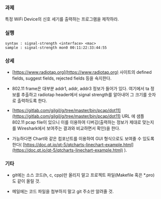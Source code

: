 ### 과제
특정 WiFi Device의 신호 세기를 출력하는 프로그램을 제작하라.

### 실행
```
syntax : signal-strength <interface> <mac>
sample : signal-strength mon0 00:11:22:33:44:55
```

### 상세
* [https://www.radiotap.org](https://www.radiotap.org) 사이트의 defined fields, suggest fields, rejected fields 등을 숙지한다.

* 802.11 frame은 대부분 addr1, addr, addr3 정보가 들어가 있다. 여기에서 ta 정보를 추출하고 radiotap header에서 signal strength를 알아내어 그 크기를 숫자로 출력하도록 한다.

* [https://gitlab.com/gilgil/g/tree/master/bin/pcap/dot11](https://gitlab.com/gilgil/g/tree/master/bin/pcap/dot11) URL 에 샘플 802.11 pcap file이 있으니 이를 이용하여 디버깅(출력하는 정보가 제대로 맞는지를 Wireshark에서 보여주는 결과와 비교하면서 확인)을 한다.

* 가능하다면 Chart와 같은 컴포넌트를 이용하여 GUI 형식으로도 보여줄 수 있도록 한다( [https://doc.qt.io/qt-5/qtcharts-linechart-example.html](https://doc.qt.io/qt-5/qtcharts-linechart-example.html) ).

### 기타
* git에는 소스 코드(h, c, cpp)만 올리지 말고 프로젝트 파일(Makefile 혹은 *.pro)도 같이 올릴 것.

* 메일에는 코드 파일을 첨부하지 말고 git 주소만 알려줄 것.
